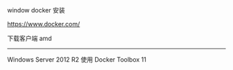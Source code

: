 window docker 安装

https://www.docker.com/ 

下载客户端 amd 

---

Windows Server 2012 R2  使用 Docker Toolbox
11